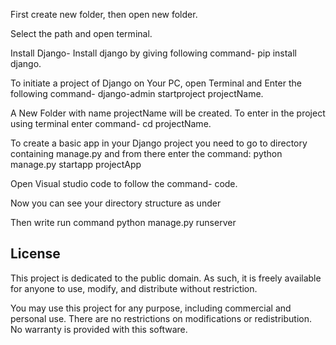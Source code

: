 First create new folder, then open new folder.

Select the path and open terminal.

Install Django- Install django by giving following command- pip install django.

To initiate a project of Django on Your PC, open Terminal and Enter the following command- django-admin startproject projectName.

A New Folder with name projectName will be created. To enter in the project using terminal enter command- cd projectName.

To create a basic app in your Django project you need to go to directory containing manage.py and from there enter the command: python manage.py startapp projectApp

Open Visual studio code to follow the command- code.

Now you can see your directory structure as under

Then write run command python manage.py runserver


## License

This project is dedicated to the public domain. As such, it is freely available for anyone to use, modify, and distribute without restriction.

You may use this project for any purpose, including commercial and personal use. There are no restrictions on modifications or redistribution. No warranty is provided with this software.

